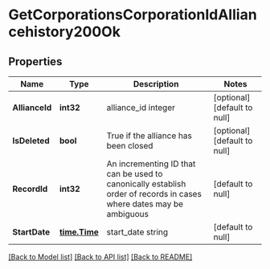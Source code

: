 # GetCorporationsCorporationIdAlliancehistory200Ok

## Properties
Name | Type | Description | Notes
------------ | ------------- | ------------- | -------------
**AllianceId** | **int32** | alliance_id integer | [optional] [default to null]
**IsDeleted** | **bool** | True if the alliance has been closed | [optional] [default to null]
**RecordId** | **int32** | An incrementing ID that can be used to canonically establish order of records in cases where dates may be ambiguous | [default to null]
**StartDate** | [**time.Time**](time.Time.md) | start_date string | [default to null]

[[Back to Model list]](../README.md#documentation-for-models) [[Back to API list]](../README.md#documentation-for-api-endpoints) [[Back to README]](../README.md)


